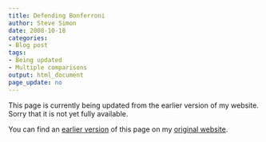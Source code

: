 ```yaml
---
title: Defending Bonferroni
author: Steve Simon
date: 2008-10-18
categories:
- Blog post
tags:
- Being updated
- Multiple comparisons
output: html_document
page_update: no
---
```


This page is currently being updated from the earlier version of my website. Sorry that it is not yet fully available.

<!---More--->

You can find an [earlier version][sim1] of this page on my [original website][sim2].

[sim1]: http://www.pmean.com/08/DefendingBonferroni.html
[sim2]: http://www.pmean.com/original_site.html
